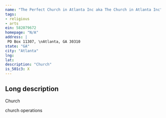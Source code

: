 ```yaml
---
name: "The Perfect Church in Atlanta Inc aka The Church in Atlanta Inc"
tags:
- religious
- arts
ein: 582079672
homepage: "N/A"
address: |
 PO Box 11307, \nAtlanta, GA 30310
state: "GA"
city: "Atlanta"
lng: 
lat: 
description: "Church"
is_501c3: X
---
```


## Long description

Church
  
  church operations
